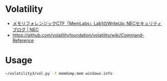 # Volatility
- [メモリフォレンジックCTF「MemLabs」Lab1のWriteUp: NECセキュリティブログ | NEC](https://jpn.nec.com/cybersecurity/blog/200131/index.html)
- https://github.com/volatilityfoundation/volatility/wiki/Command-Reference
# Usage
```zsh
~/volatility3/vol.py -f memdump.mem windows.info
```
